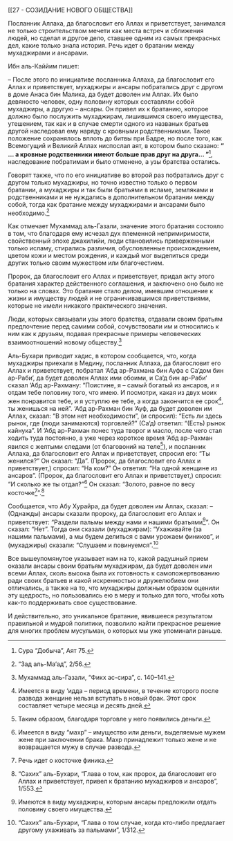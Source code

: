 [[27 - СОЗИДАНИЕ НОВОГО ОБЩЕСТВА]]

Посланник Аллаха, да благословит его Аллах и приветствует, занимался не только строительством мечети как места встреч и сближения людей, но сделал и другое дело, ставшее одним из самых прекрасных дел, какие только знала история. Речь идет о братании между мухаджирами и ансарами.

Ибн аль-Каййим пишет:

– После этого по инициативе посланника Аллаха, да благословит его Аллах и приветствует, мухаджиры и ансары побратались друг с другом в доме Анаса бин Малика, да будет доволен им Аллах. Их было девяносто человек, одну половину которых составляли собой мухаджиры, а другую – ансары. Он привел их к братанию, которое должно было послужить мухаджирам, лишившимся своего имущества, утешением, так как и в случае смерти одного из названых братьев другой наследовал ему наряду с кровными родственниками. Такое положение сохранялось вплоть до битвы при Бадре, но после того, как Всемогущий и Великий Аллах ниспослал аят, в котором было сказано: **“ … а кровные родственники имеют больше прав друг на друга… ”**[^1], наследование побратимам и было отменено, а узы братства остались.

Говорят также, что по его инициативе во второй раз побратались друг с другом только мухаджиры, но точно известно только о первом братании, а мухаджиры и так были братьями в исламе, земляками и родственниками и не нуждались в дополнительном братании между собой, тогда как братание между мухаджирами и ансарами было необходимо.[^2]

Как отмечает Мухаммад аль-Газали, значение этого братания состояло в том, что благодаря ему исчезал дух племенной непримиримости, свойственный эпохе джахилийи, люди становились приверженными только исламу, стирались различия, обусловленные происхождением, цветом кожи и местом рождения, и каждый мог выделиться среди других только своим мужеством или благочестием.

Пророк, да благословит его Аллах и приветствует, придал акту этого братания характер действенного соглашения, и заключено оно было не только на словах. Это братание стало делом, имевшим отношение к жизни и имуществу людей и не ограничивавшимся приветствиями, которые не имели никакого практического значения.

Люди, которых связывали узы этого братства, отдавали своим братьям предпочтение перед самими собой, сочувствовали им и относились к ним как к друзьям, подавая прекрасные примеры человеческих взаимоотношений новому обществу.[^3]

Аль-Бухари приводит хадис, в котором сообщается, что, когда мухаджиры приехали в Медину, посланник Аллаха, да благословит его Аллах и приветствует, побратал ‘Абд ар-Рахмана бин Ауфа с Са‘дом бин ар-Раби‘, да будет доволен Аллах ими обоими, и Са‘д бин ар-Раби‘ сказал ‘Абд ар-Рахману: “Поистине, я – самый богатый из ансаров, и я отдам тебе половину того, что имею. И посмотри, какая из двух моих жен понравится тебе, и я уступлю ее тебе, а когда закончится ее срок[^4], ты женишься на ней”. ‘Абд ар-Рахман бин ‘Ауф, да будет доволен им Аллах, сказал: “В этом нет необходимости”, (и спросил): “Есть ли здесь рынок, где (люди занимаются) торговлей?” (Са‘д) ответил: “(Есть) рынок кайнука”. И ‘Абд ар-Рахман понес туда творог и масло, после чего стал ходить туда постоянно, а уже через короткое время ‘Абд ар-Рахман явился с желтыми следами (от благовоний на теле[^5]), и посланник Аллаха, да благословит его Аллах и приветствует, спросил его: “Ты женился?” Он сказал: “Да”. (Пророк, да благословит его Аллах и приветствует,) спросил: “На ком?” Он ответил: “На одной женщине из ансаров”. (Пророк, да благословит его Аллах и приветствует,) спросил: “И сколько же ты отдал?”[^6] Он сказал: “Золото, равное по весу косточке[^7]”.[^8]

Сообщается, что Абу Хурайра, да будет доволен им Аллах, сказал: – (Однажды) ансары сказали пророку, да благословит его Аллах и приветствует: “Раздели пальмы между нами и нашими братьями[^9]”. Он сказал: “Нет”. Тогда они сказали (мухаджирам): “Ухаживайте (за нашими пальмами), а мы будем делиться с вами урожаем фиников”, и (мухаджиры) сказали: “Слушаем и повинуемся”.[^10]

Все вышеупомянутое указывает нам на то, какой радушный прием оказали ансары своим братьям мухаджирам, да будет доволен ими всеми Аллах, сколь высока была их готовность к самопожертвованию ради своих братьев и какой искренностью и дружелюбием они отличались, а также на то, что мухаджиры должным образом оценили эту щедрость, но пользовались ею в меру и только для того, чтобы хоть как-то поддерживать свое существование.

И действительно, это уникальное братание, явившееся результатом правильной и мудрой политики, позволило найти прекрасное решение для многих проблем мусульман, о которых мы уже упоминали раньше.

[^1]: Сура “Добыча”, Аят 75.

[^2]: “Зад аль-Ма‘ад”, 2/56.

[^3]: Мухаммад аль-Газали, “Фикх ас-сира”, с. 140–141.

[^4]: Имеется в виду ‘идда – период времени, в течение которого после развода женщине нельзя вступать в новый брак. Этот срок составляет четыре месяца и десять дней.

[^5]: Таким образом, благодаря торговле у него появились деньги.

[^6]: Имеется в виду “махр” – имущество или деньги, выделяемые мужем жене при заключении брака. Махр принадлежит только жене и не возвращается мужу в случае развода.

[^7]: Речь идет о косточке финика.

[^8]: “Сахих” аль-Бухари, “Глава о том, как пророк, да благословит его Аллах и приветствует, привел к братанию мухаджиров и ансаров”, 1/553.

[^9]: Имеются в виду мухаджиры, которым ансары предложили отдать половину своего имущества.

[^10]: “Сахих” аль-Бухари, “Глава о том случае, когда кто-либо предлагает другому ухаживать за пальмами”, 1/312.

